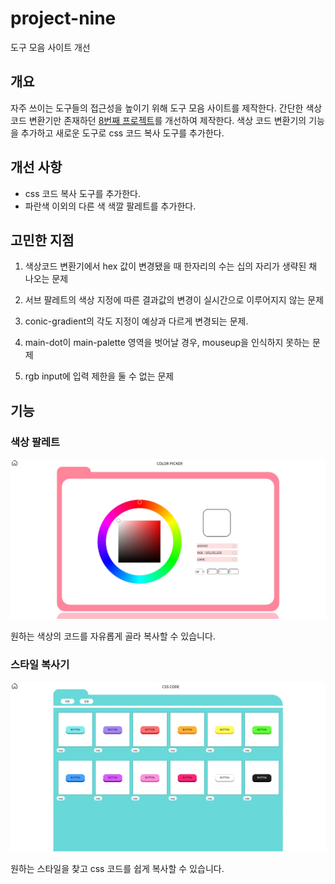 # project-nine

도구 모음 사이트 개선

## 개요

자주 쓰이는 도구들의 접근성을 높이기 위해 도구 모음 사이트를 제작한다. 간단한 색상 코드 변환기만 존재하던 [8번째 프로젝트](https://chocho030.github.io/project-eight/)를 개선하여 제작한다. 색상 코드 변환기의 기능을 추가하고 새로운 도구로 css 코드 복사 도구를 추가한다.

## 개선 사항

- css 코드 복사 도구를 추가한다.
- 파란색 이외의 다른 색 색깔 팔레트를 추가한다.

## 고민한 지점

1. 색상코드 변환기에서 hex 값이 변경됐을 때 한자리의 수는 십의 자리가 생략된 채 나오는 문제

2. 서브 팔레트의 색상 지정에 따른 결과값의 변경이 실시간으로 이루어지지 않는 문제

3. conic-gradient의 각도 지정이 예상과 다르게 변경되는 문제.

4. main-dot이 main-palette 영역을 벗어날 경우, mouseup을 인식하지 못하는 문제

5. rgb input에 입력 제한을 둘 수 없는 문제

## 기능

### 색상 팔레트

![alt text](readme-img/color.jpeg)

원하는 색상의 코드를 자유롭게 골라 복사할 수 있습니다.

### 스타일 복사기

![alt text](readme-img/css-code.gif)

원하는 스타일을 찾고 css 코드를 쉽게 복사할 수 있습니다.

